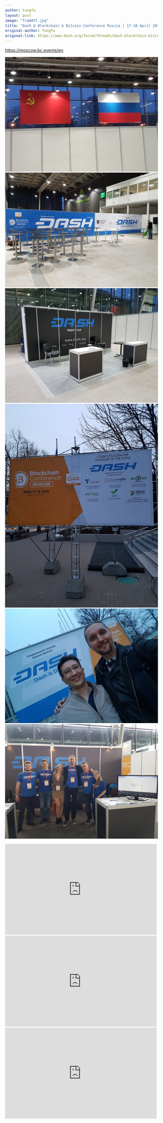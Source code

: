 ```yaml
---
author: tungfa
layout: post
image: "TcqWAfC.jpg"
title: "Dash @ Blockchain & Bitcoin Conference Russia | 17-18 April 2018 | Moscow, Russia"
original-author: TungFa
original-link: https://www.dash.org/forum/threads/dash-blockchain-bitcoin-conference-russia-17-18-april-2018-moscow-russia.36592/
---
```



<https://moscow.bc.events/en>

![Jfd6jYz](/assets/img/blog/Jfd6jYz.jpg)
![7E1W2bv](/assets/img/blog/7E1W2bv.jpg)
![TaKgijX](/assets/img/blog/TaKgijX.jpg)
![x0rwyzq](/assets/img/blog/x0rwyzq.jpg)
![Y6W3fze](/assets/img/blog/Y6W3fze.jpg)
![N9Y6DsI](/assets/img/blog/N9Y6DsI.jpg)

<iframe width="500" height="300" src="https://www.youtube.com/embed/SRnviwo5Ihc" frameborder="0" allow="autoplay; encrypted-media" allowfullscreen></iframe>

<iframe width="500" height="300" src="https://www.youtube.com/embed/UFgYC2y12gE" frameborder="0" allow="autoplay; encrypted-media" allowfullscreen></iframe>

<iframe width="500" height="300" src="https://www.youtube.com/embed/GfwiDpqJ0GU" frameborder="0" allow="autoplay; encrypted-media" allowfullscreen></iframe>
